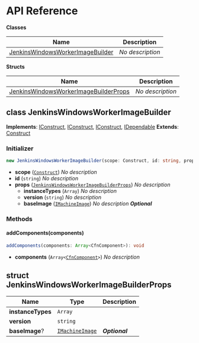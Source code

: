 # API Reference

**Classes**

Name|Description
----|-----------
[JenkinsWindowsWorkerImageBuilder](#cdk-image-builder-patterns-jenkinswindowsworkerimagebuilder)|*No description*


**Structs**

Name|Description
----|-----------
[JenkinsWindowsWorkerImageBuilderProps](#cdk-image-builder-patterns-jenkinswindowsworkerimagebuilderprops)|*No description*



## class JenkinsWindowsWorkerImageBuilder  <a id="cdk-image-builder-patterns-jenkinswindowsworkerimagebuilder"></a>



__Implements__: [IConstruct](#constructs-iconstruct), [IConstruct](#aws-cdk-core-iconstruct), [IConstruct](#constructs-iconstruct), [IDependable](#aws-cdk-core-idependable)
__Extends__: [Construct](#aws-cdk-core-construct)

### Initializer




```ts
new JenkinsWindowsWorkerImageBuilder(scope: Construct, id: string, props?: JenkinsWindowsWorkerImageBuilderProps)
```

* **scope** (<code>[Construct](#aws-cdk-core-construct)</code>)  *No description*
* **id** (<code>string</code>)  *No description*
* **props** (<code>[JenkinsWindowsWorkerImageBuilderProps](#cdk-image-builder-patterns-jenkinswindowsworkerimagebuilderprops)</code>)  *No description*
  * **instanceTypes** (<code>Array<string></code>)  *No description* 
  * **version** (<code>string</code>)  *No description* 
  * **baseImage** (<code>[IMachineImage](#aws-cdk-aws-ec2-imachineimage)</code>)  *No description* __*Optional*__


### Methods


#### addComponents(components) <a id="cdk-image-builder-patterns-jenkinswindowsworkerimagebuilder-addcomponents"></a>



```ts
addComponents(components: Array<CfnComponent>): void
```

* **components** (<code>Array<[CfnComponent](#aws-cdk-aws-imagebuilder-cfncomponent)></code>)  *No description*






## struct JenkinsWindowsWorkerImageBuilderProps  <a id="cdk-image-builder-patterns-jenkinswindowsworkerimagebuilderprops"></a>






Name | Type | Description 
-----|------|-------------
**instanceTypes** | <code>Array<string></code> | <span></span>
**version** | <code>string</code> | <span></span>
**baseImage**? | <code>[IMachineImage](#aws-cdk-aws-ec2-imachineimage)</code> | __*Optional*__



